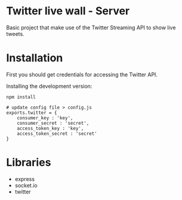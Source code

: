 # Twitter live wall - Server

Basic project that make use of the Twitter Streaming API to show live tweets.

# Installation

First you should get credentials for accessing the Twitter API.

Installing the development version:

	npm install

	# update config file > config.js
	exports.twitter = {
		consumer_key : 'key',
		consumer_secret : 'secret',
		access_token_key : 'key',
		access_token_secret : 'secret'
	}

# Libraries 

 * express
 * socket.io
 * twitter
 
